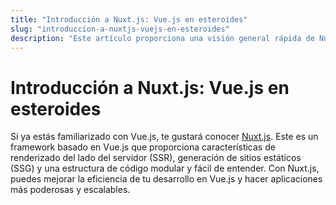 ```yaml
---
title: "Introducción a Nuxt.js: Vue.js en esteroides"
slug: "introduccion-a-nuxtjs-vuejs-en-esteroides"
description: "Este artículo proporciona una visión general rápida de Nuxt.js, un framework poderoso y flexible basado en Vue.js."
---
```


# Introducción a Nuxt.js: Vue.js en esteroides

Si ya estás familiarizado con Vue.js, te gustará conocer [Nuxt.js](https://nuxtjs.org/). Este es un framework basado en Vue.js que proporciona características de renderizado del lado del servidor (SSR), generación de sitios estáticos (SSG) y una estructura de código modular y fácil de entender. Con Nuxt.js, puedes mejorar la eficiencia de tu desarrollo en Vue.js y hacer aplicaciones más poderosas y escalables.
